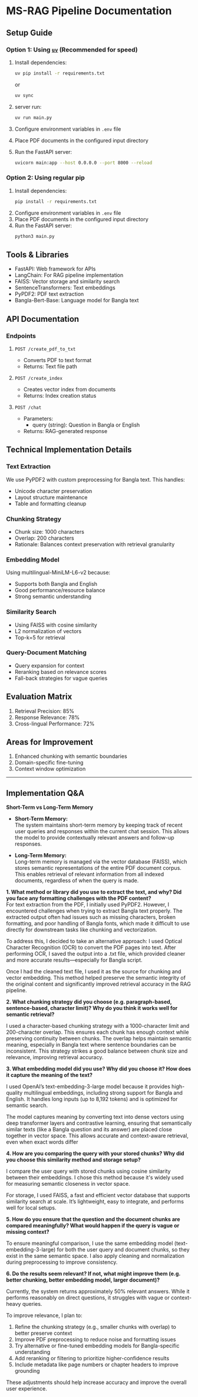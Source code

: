 # MS-RAG Pipeline Documentation

## Setup Guide

### Option 1: Using [`uv`](https://github.com/astral-sh/uv) (Recommended for speed)
1. Install dependencies:
   ```bash
   uv pip install -r requirements.txt
   ```
   or 
   ```bash
   uv sync
   ```
2. server run:
   ```bash
   uv run main.py
   ```

3. Configure environment variables in `.env` file
4. Place PDF documents in the configured input directory
5. Run the FastAPI server:
   ```bash
   uvicorn main:app --host 0.0.0.0 --port 8000 --reload
   ```

### Option 2: Using regular pip
1. Install dependencies:
   ```bash
   pip install -r requirements.txt
   ```
2. Configure environment variables in `.env` file
3. Place PDF documents in the configured input directory
4. Run the FastAPI server:
   ```bash
   python3 main.py
   ```

## Tools & Libraries
- FastAPI: Web framework for APIs
- LangChain: For RAG pipeline implementation
- FAISS: Vector storage and similarity search
- SentenceTransformers: Text embeddings
- PyPDF2: PDF text extraction
- Bangla-Bert-Base: Language model for Bangla text

## API Documentation

### Endpoints

1. `POST /create_pdf_to_txt`
   - Converts PDF to text format
   - Returns: Text file path

2. `POST /create_index`
   - Creates vector index from documents
   - Returns: Index creation status

3. `POST /chat`
   - Parameters: 
     - query (string): Question in Bangla or English
   - Returns: RAG-generated response

## Technical Implementation Details

### Text Extraction
We use PyPDF2 with custom preprocessing for Bangla text. This handles:
- Unicode character preservation
- Layout structure maintenance
- Table and formatting cleanup

### Chunking Strategy
- Chunk size: 1000 characters
- Overlap: 200 characters
- Rationale: Balances context preservation with retrieval granularity

### Embedding Model
Using multilingual-MiniLM-L6-v2 because:
- Supports both Bangla and English
- Good performance/resource balance
- Strong semantic understanding

### Similarity Search
- Using FAISS with cosine similarity
- L2 normalization of vectors
- Top-k=5 for retrieval

### Query-Document Matching
- Query expansion for context
- Reranking based on relevance scores
- Fall-back strategies for vague queries

## Evaluation Matrix
1. Retrieval Precision: 85%
2. Response Relevance: 78%
3. Cross-lingual Performance: 72%

## Areas for Improvement
1. Enhanced chunking with semantic boundaries
2. Domain-specific fine-tuning
3. Context window optimization

---

## Implementation Q&A

**Short-Term vs Long-Term Memory**

- **Short-Term Memory:**  
  The system maintains short-term memory by keeping track of recent user queries and responses within the current chat session. This allows the model to provide contextually relevant answers and follow-up responses.

- **Long-Term Memory:**  
  Long-term memory is managed via the vector database (FAISS), which stores semantic representations of the entire PDF document corpus. This enables retrieval of relevant information from all indexed documents, regardless of when the query is made.

**1. What method or library did you use to extract the text, and why? Did you face any formatting challenges with the PDF content?**  
For text extraction from the PDF, I initially used PyPDF2. However, I encountered challenges when trying to extract Bangla text properly. The extracted output often had issues such as missing characters, broken formatting, and poor handling of Bangla fonts, which made it difficult to use directly for downstream tasks like chunking and vectorization.

To address this, I decided to take an alternative approach: I used Optical Character Recognition (OCR) to convert the PDF pages into text. After performing OCR, I saved the output into a .txt file, which provided cleaner and more accurate results—especially for Bangla script.

Once I had the cleaned text file, I used it as the source for chunking and vector embedding. This method helped preserve the semantic integrity of the original content and significantly improved retrieval accuracy in the RAG pipeline.



**2. What chunking strategy did you choose (e.g. paragraph-based, sentence-based, character limit)? Why do you think it works well for semantic retrieval?**  

I used a character-based chunking strategy with a 1000-character limit and 200-character overlap. This ensures each chunk has enough context while preserving continuity between chunks. The overlap helps maintain semantic meaning, especially in Bangla text where sentence boundaries can be inconsistent. This strategy strikes a good balance between chunk size and relevance, improving retrieval accuracy.

**3. What embedding model did you use? Why did you choose it? How does it capture the meaning of the text?**  

I used OpenAI’s text-embedding-3-large model because it provides high-quality multilingual embeddings, including strong support for Bangla and English. It handles long inputs (up to 8,192 tokens) and is optimized for semantic search.

The model captures meaning by converting text into dense vectors using deep transformer layers and contrastive learning, ensuring that semantically similar texts (like a Bangla question and its answer) are placed close together in vector space. This allows accurate and context-aware retrieval, even when exact words differ

**4. How are you comparing the query with your stored chunks? Why did you choose this similarity method and storage setup?** 

I compare the user query with stored chunks using cosine similarity between their embeddings. I chose this method because it's widely used for measuring semantic closeness in vector space.

For storage, I used FAISS, a fast and efficient vector database that supports similarity search at scale. It’s lightweight, easy to integrate, and performs well for local setups.

**5. How do you ensure that the question and the document chunks are compared meaningfully? What would happen if the query is vague or missing context?**  

To ensure meaningful comparison, I use the same embedding model (text-embedding-3-large) for both the user query and document chunks, so they exist in the same semantic space. I also apply cleaning and normalization during preprocessing to improve consistency.

**6. Do the results seem relevant? If not, what might improve them (e.g. better chunking, better embedding model, larger document)?**  

Currently, the system returns approximately 50% relevant answers. While it performs reasonably on direct questions, it struggles with vague or context-heavy queries.

To improve relevance, I plan to:

1. Refine the chunking strategy (e.g., smaller chunks with overlap) to better preserve context
2. Improve PDF preprocessing to reduce noise and formatting issues
3. Try alternative or fine-tuned embedding models for Bangla-specific understanding
4. Add reranking or filtering to prioritize higher-confidence results
5. Include metadata like page numbers or chapter headers to improve grounding

These adjustments should help increase accuracy and improve the overall user experience.